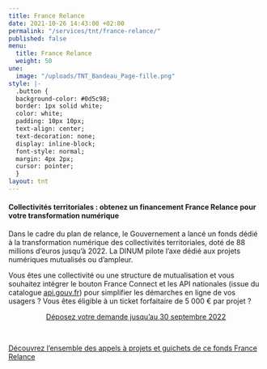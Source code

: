 ```yaml
---
title: France Relance
date: 2021-10-26 14:43:00 +02:00
permalink: "/services/tnt/france-relance/"
published: false
menu:
  title: France Relance
  weight: 50
une:
  image: "/uploads/TNT_Bandeau_Page-fille.png"
style: |-
  .button {
  background-color: #0d5c98;
  border: 1px solid white;
  color: white;
  padding: 10px 10px;
  text-align: center;
  text-decoration: none;
  display: inline-block;
  font-style: normal;
  margin: 4px 2px;
  cursor: pointer;
  }
layout: tnt
---
```


#### Collectivités territoriales : obtenez un financement France Relance pour votre transformation numérique

Dans le cadre du plan de relance, le Gouvernement a lancé un fonds dédié à la transformation numérique des collectivités territoriales, doté de 88 millions d’euros jusqu’à 2022. 
La DINUM pilote l’axe dédié aux projets numériques mutualisés ou d’ampleur. 

Vous êtes une collectivité ou une structure de mutualisation et vous souhaitez intégrer le bouton France Connect et les API nationales (issue du catalogue [api.gouv.fr](https://api.gouv.fr)) pour simplifier les démarches en ligne de vos usagers ? Vous êtes éligible à un ticket forfaitaire de 5 000 € par projet ?

<p align="center"><a href="https://france-relance.transformation.gouv.fr/e13a-deployer-franceconnect-et-utiliser-les-api-na/" class="button">Déposez votre demande jusqu’au 30 septembre 2022</a></p>
<br>

<div class="lien-important"><p><a href="https://france-relance.transformation.gouv.fr/fonds-collectivites">Découvrez l’ensemble des appels à projets et guichets de ce fonds France Relance</a></p></div>
